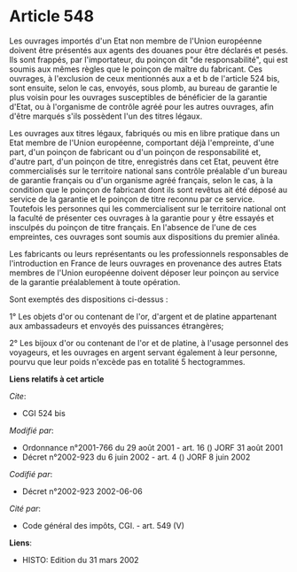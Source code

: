 # Article 548

Les ouvrages importés d'un Etat non membre de l'Union européenne doivent être présentés aux agents des douanes pour être
déclarés et pesés. Ils sont frappés, par l'importateur, du poinçon dit "de responsabilité", qui est soumis aux mêmes règles
que le poinçon de maître du fabricant. Ces ouvrages, à l'exclusion de ceux mentionnés aux a et b de l'article 524 bis, sont
ensuite, selon le cas, envoyés, sous plomb, au bureau de garantie le plus voisin pour les ouvrages susceptibles de bénéficier
de la garantie d'Etat, ou à l'organisme de contrôle agréé pour les autres ouvrages, afin d'être marqués s'ils possèdent l'un
des titres légaux.

Les ouvrages aux titres légaux, fabriqués ou mis en libre pratique dans un Etat membre de l'Union européenne, comportant déjà
l'empreinte, d'une part, d'un poinçon de fabricant ou d'un poinçon de responsabilité et, d'autre part, d'un poinçon de titre,
enregistrés dans cet Etat, peuvent être commercialisés sur le territoire national sans contrôle préalable d'un bureau de
garantie français ou d'un organisme agréé français, selon le cas, à la condition que le poinçon de fabricant dont ils sont
revêtus ait été déposé au service de la garantie et le poinçon de titre reconnu par ce service. Toutefois les personnes qui
les commercialisent sur le territoire national ont la faculté de présenter ces ouvrages à la garantie pour y être essayés et
insculpés du poinçon de titre français. En l'absence de l'une de ces empreintes, ces ouvrages sont soumis aux dispositions du
premier alinéa.

Les fabricants ou leurs représentants ou les professionnels responsables de l'introduction en France de leurs ouvrages en
provenance des autres Etats membres de l'Union européenne doivent déposer leur poinçon au service de la garantie
préalablement à toute opération.

Sont exemptés des dispositions ci-dessus :

1° Les objets d'or ou contenant de l'or, d'argent et de platine appartenant aux ambassadeurs et envoyés des puissances
étrangères;

2° Les bijoux d'or ou contenant de l'or et de platine, à l'usage personnel des voyageurs, et les ouvrages en argent servant
également à leur personne, pourvu que leur poids n'excède pas en totalité 5 hectogrammes.

**Liens relatifs à cet article**

_Cite_:

  - CGI 524 bis

_Modifié par_:

  - Ordonnance n°2001-766 du 29 août 2001 - art. 16 () JORF 31 août 2001
  - Décret n°2002-923 du 6 juin 2002 - art. 4 () JORF 8 juin 2002

_Codifié par_:

  - Décret n°2002-923 2002-06-06

_Cité par_:

  - Code général des impôts, CGI. - art. 549 (V)

**Liens**:

  - HISTO: Edition du 31 mars 2002
